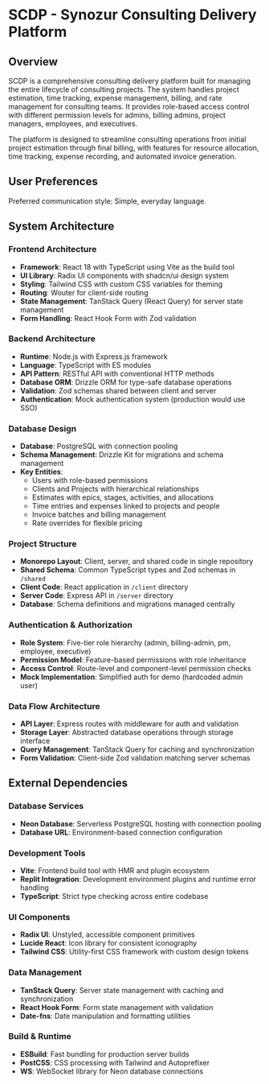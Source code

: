 # SCDP - Synozur Consulting Delivery Platform

## Overview

SCDP is a comprehensive consulting delivery platform built for managing the entire lifecycle of consulting projects. The system handles project estimation, time tracking, expense management, billing, and rate management for consulting teams. It provides role-based access control with different permission levels for admins, billing admins, project managers, employees, and executives.

The platform is designed to streamline consulting operations from initial project estimation through final billing, with features for resource allocation, time tracking, expense recording, and automated invoice generation.

## User Preferences

Preferred communication style: Simple, everyday language.

## System Architecture

### Frontend Architecture
- **Framework**: React 18 with TypeScript using Vite as the build tool
- **UI Library**: Radix UI components with shadcn/ui design system
- **Styling**: Tailwind CSS with custom CSS variables for theming
- **Routing**: Wouter for client-side routing
- **State Management**: TanStack Query (React Query) for server state management
- **Form Handling**: React Hook Form with Zod validation

### Backend Architecture
- **Runtime**: Node.js with Express.js framework
- **Language**: TypeScript with ES modules
- **API Pattern**: RESTful API with conventional HTTP methods
- **Database ORM**: Drizzle ORM for type-safe database operations
- **Validation**: Zod schemas shared between client and server
- **Authentication**: Mock authentication system (production would use SSO)

### Database Design
- **Database**: PostgreSQL with connection pooling
- **Schema Management**: Drizzle Kit for migrations and schema management
- **Key Entities**:
  - Users with role-based permissions
  - Clients and Projects with hierarchical relationships
  - Estimates with epics, stages, activities, and allocations
  - Time entries and expenses linked to projects and people
  - Invoice batches and billing management
  - Rate overrides for flexible pricing

### Project Structure
- **Monorepo Layout**: Client, server, and shared code in single repository
- **Shared Schema**: Common TypeScript types and Zod schemas in `/shared`
- **Client Code**: React application in `/client` directory
- **Server Code**: Express API in `/server` directory
- **Database**: Schema definitions and migrations managed centrally

### Authentication & Authorization
- **Role System**: Five-tier role hierarchy (admin, billing-admin, pm, employee, executive)
- **Permission Model**: Feature-based permissions with role inheritance
- **Access Control**: Route-level and component-level permission checks
- **Mock Implementation**: Simplified auth for demo (hardcoded admin user)

### Data Flow Architecture
- **API Layer**: Express routes with middleware for auth and validation
- **Storage Layer**: Abstracted database operations through storage interface
- **Query Management**: TanStack Query for caching and synchronization
- **Form Validation**: Client-side Zod validation matching server schemas

## External Dependencies

### Database Services
- **Neon Database**: Serverless PostgreSQL hosting with connection pooling
- **Database URL**: Environment-based connection configuration

### Development Tools
- **Vite**: Frontend build tool with HMR and plugin ecosystem
- **Replit Integration**: Development environment plugins and runtime error handling
- **TypeScript**: Strict type checking across entire codebase

### UI Components
- **Radix UI**: Unstyled, accessible component primitives
- **Lucide React**: Icon library for consistent iconography
- **Tailwind CSS**: Utility-first CSS framework with custom design tokens

### Data Management
- **TanStack Query**: Server state management with caching and synchronization
- **React Hook Form**: Form state management with validation
- **Date-fns**: Date manipulation and formatting utilities

### Build & Runtime
- **ESBuild**: Fast bundling for production server builds
- **PostCSS**: CSS processing with Tailwind and Autoprefixer
- **WS**: WebSocket library for Neon database connections